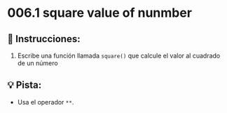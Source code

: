 # 006.1  square value of nunmber

## 📝 Instrucciones:

1. Escribe una función llamada `square()` que calcule el valor al cuadrado de un número

## 💡 Pista:

+ Usa el operador `**`.
